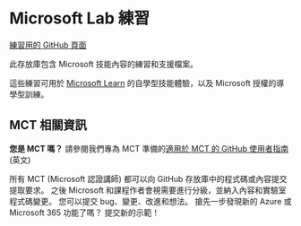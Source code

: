 # Microsoft Lab 練習
<!-- Change the title above as appropriate -->
[練習用的 GitHub 頁面](https://microsoftlearning.github.io/mslearn-azure-developer/)

此存放庫包含 Microsoft 技能內容的練習和支援檔案。

這些練習可用於 [Microsoft Learn](https://learn.microsoft.com) 的自學型技能體驗，以及 Microsoft 授權的導學型訓練。
<!-- Update thr paragraph above with a link to a specific Learning Path or course as appropriate -->

## MCT 相關資訊
<!-- You can remove this section if the exercises will not be used to support Microsoft Official Curriculum ILT -->

**您是 MCT 嗎？** 請參閱我們專為 MCT 準備的[適用於 MCT 的 GitHub 使用者指南](https://microsoftlearning.github.io/MCT-User-Guide/) (英文)

所有 MCT (Microsoft 認證講師) 都可以向 GitHub 存放庫中的程式碼或內容提交提取要求。 之後 Microsoft 和課程作者會視需要進行分級，並納入內容和實驗室程式碼變更。 您可以提交 bug、變更、改進和想法。 搶先一步發現新的 Azure 或 Microsoft 365 功能了嗎？ 提交新的示範！

